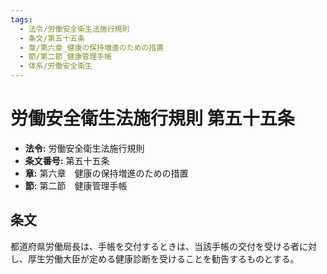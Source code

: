 ```yaml
---
tags:
  - 法令/労働安全衛生法施行規則
  - 条文/第五十五条
  - 章/第六章_健康の保持増進のための措置
  - 節/第二節_健康管理手帳
  - 体系/労働安全衛生
---
```

# 労働安全衛生法施行規則 第五十五条

- **法令:** 労働安全衛生法施行規則
- **条文番号:** 第五十五条
- **章:** 第六章　健康の保持増進のための措置
- **節:** 第二節　健康管理手帳

## 条文
都道府県労働局長は、手帳を交付するときは、当該手帳の交付を受ける者に対し、厚生労働大臣が定める健康診断を受けることを勧告するものとする。

